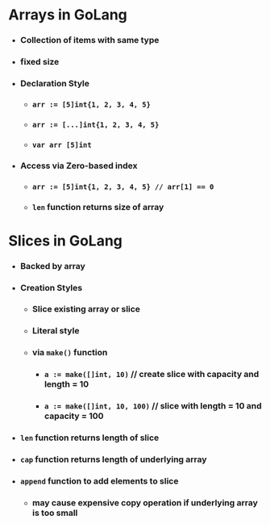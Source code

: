 # Arrays in GoLang

+ ### Collection of items with same type

+ ### fixed size

+ ### Declaration Style
  + ### `arr := [5]int{1, 2, 3, 4, 5}`
  + ### `arr := [...]int{1, 2, 3, 4, 5}`
  + ### `var arr [5]int`
+ ### Access via Zero-based index
  + ### `arr := [5]int{1, 2, 3, 4, 5} // arr[1] == 0`
  + ### **`len`** function returns size of array

# Slices in GoLang

  + ### Backed by array

  + ### Creation Styles
    + ### Slice existing array or slice

    + ### Literal style

    + ### via `make()` function

      + ### `a := make([]int, 10)`  // create slice with capacity and length = 10
      + ### `a := make([]int, 10, 100)`  // slice with length = 10 and capacity = 100

  + ### **`len`** function returns length of slice

  + ### **`cap`** function returns length of underlying array

  + ### **`append`** function to add elements to slice
    + ### may cause expensive copy operation if underlying array is too small
